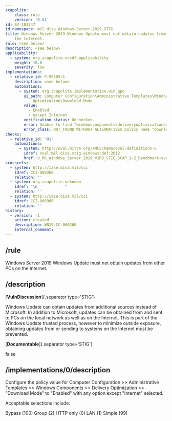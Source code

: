 ```yaml
---
scapolite:
    class: rule
    version: '0.51'
id: SV-103347
id_namespace: mil.disa.Windows-Server-2019-STIG
title: Windows Server 2019 Windows Update must not obtain updates from other PCs on
    the Internet.
rule: <see below>
description: <see below>
applicability:
  - system: org.scapolite.xccdf.applicability
    weight: 10.0
    severity: low
implementations:
  - relative_id: F-99505r1
    description: <see below>
    automations:
      - system: org.scapolite.implementation.win_gpo
        ui_path: Computer Configuration\Administrative Templates\Windows Components\Delivery
            Optimization\Download Mode
        value:
          - Enabled
          - except Internet
        verification_status: Unchecked.
        error: Unable to find "windowscomponents\deliveryoptimization\downloadmode"
        error_class: NOT_FOUND WITHOUT ALTERNATIVES policy name "downloadmode"
checks:
  - relative_id: '01'
    automations:
      - system: http://oval.mitre.org/XMLSchema/oval-definitions-5
        idref: oval:mil.disa.stig.windows:def:2012
        href: U_MS_Windows_Server_2019_V1R3_STIG_SCAP_1-2_Benchmark-oval.xml
crossrefs:
  - system: http://iase.disa.mil/cci
    idref: CCI-000366
    relation: ''
  - system: org.scapolite.unknown
    idref: "\n            "
    relation: ''
  - system: http://iase.disa.mil/cci
    idref: CCI-000366
    relation: ''
history:
  - version: r1
    action: created
    description: WN19-CC-000260
    internal_comment: ''
---
```



## /rule

Windows Server 2019 Windows Update must not obtain updates from other PCs on the Internet.

## /description

[**VulnDiscussion**]{.separator type='STIG'}

Windows Update can obtain updates from additional sources instead of Microsoft. In addition to Microsoft, updates can be obtained from and sent to PCs on the local network as well as on the Internet. This is part of the Windows Update trusted process, however to minimize outside exposure, obtaining updates from or sending to systems on the Internet must be prevented.

[**Documentable**]{.separator type='STIG'}

false

## /implementations/0/description

Configure the policy value for Computer Configuration >> Administrative Templates >> Windows Components >> Delivery Optimization >> "Download Mode" to "Enabled" with any option except "Internet" selected.

Acceptable selections include:

Bypass (100)
Group (2)
HTTP only (0)
LAN (1)
Simple (99)
